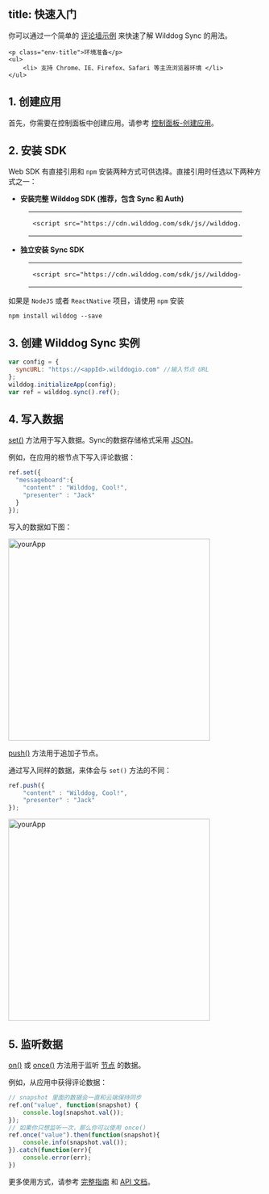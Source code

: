 
title: 快速入门
---

你可以通过一个简单的 [评论墙示例](https://github.com/WildDogTeam/sync-quickstart-javascript) 来快速了解 Wilddog Sync 的用法。

<div class="env">

    <p class="env-title">环境准备</p>
    <ul>
        <li> 支持 Chrome、IE、Firefox、Safari 等主流浏览器环境 </li>
    </ul>
</div>

## 1. 创建应用

首先，你需要在控制面板中创建应用。请参考 [控制面板-创建应用](/console/creat.html)。

## 2. 安装 SDK

Web SDK 有直接引用和 `npm` 安装两种方式可供选择。直接引用时任选以下两种方式之一：

* **安装完整 Wilddog SDK (推荐，包含 Sync 和 Auth)**

<figure class="highlight html"><table><tbody><tr><td class="code"><pre><div class="line"><span class="tag"><<span class="name">script</span> <span class="attr">src</span>=<span class="string">"<span>ht</span>tps://cdn.wilddog.com/sdk/js/<span class="js-version"></span>/wilddog.js"</span>></span><span class="undefined"></span><span class="tag"></<span class="name">script</span>></span></div></pre></td></tr></tbody></table></figure>

* **独立安装 Sync SDK**

<figure class="highlight html"><table><tbody><tr><td class="code"><pre><div class="line"><span class="tag"><<span class="name">script</span> <span class="attr">src</span>=<span class="string">"<span>ht</span>tps://cdn.wilddog.com/sdk/js/<span class="js-version"></span>/wilddog-sync.js"</span>></span><span class="undefined"></span><span class="tag"></<span class="name">script</span>></span></div></pre></td></tr></tbody></table></figure>

如果是 `NodeJS` 或者 `ReactNative` 项目，请使用 `npm` 安装

```
npm install wilddog --save
```

## 3. 创建 Wilddog Sync 实例

```javascript
var config = {
  syncURL: "https://<appId>.wilddogio.com" //输入节点 URL
};
wilddog.initializeApp(config);
var ref = wilddog.sync().ref();
```


## 4. 写入数据

[set()](/api/sync/web/api.html#set) 方法用于写入数据。Sync的数据存储格式采用 [JSON](http://json.org/json-zh.html)。

例如，在应用的根节点下写入评论数据：

```javascript
ref.set({
  "messageboard":{
    "content" : "Wilddog, Cool!",
    "presenter" : "Jack"    
  }
});
```

写入的数据如下图：

 <img src="/images/saveapp.png" alt="yourApp" width="400">

[push()](/api/sync/web/api.html#push) 方法用于追加子节点。

通过写入同样的数据，来体会与 `set()` 方法的不同：

```js
ref.push({
    "content" : "Wilddog, Cool!",
    "presenter" : "Jack"
});
```

 <img src="/images/pushapp.png" alt="yourApp" width="400">

## 5. 监听数据
 [on()](/api/sync/web/api.html#on) 或 [once()](/api/sync/web/api.html#once) 方法用于监听 [节点](/guide/reference/term.html#节点) 的数据。

例如，从应用中获得评论数据：

```javascript
// snapshot 里面的数据会一直和云端保持同步
ref.on("value", function(snapshot) {
    console.log(snapshot.val());
});
// 如果你只想监听一次，那么你可以使用 once()
ref.once("value").then(function(snapshot){
    console.info(snapshot.val());
}).catch(function(err){
    console.error(err);
})
```

更多使用方式，请参考 [完整指南](/guide/sync/web/save-data.html) 和 [API 文档](/api/sync/web/api.html)。 





　
